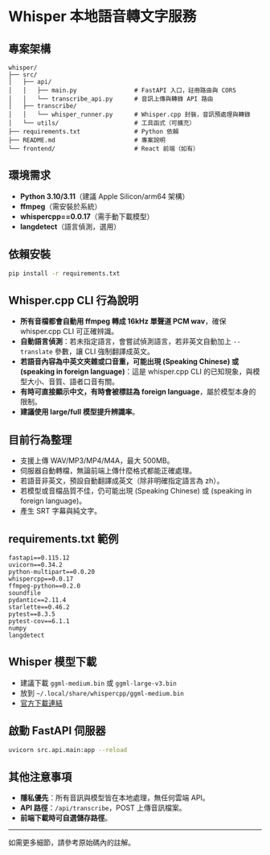 # Whisper 本地語音轉文字服務

## 專案架構

```
whisper/
├── src/
│   ├── api/
│   │   ├── main.py                # FastAPI 入口，註冊路由與 CORS
│   │   └── transcribe_api.py      # 音訊上傳與轉錄 API 路由
│   ├── transcribe/
│   │   └── whisper_runner.py      # Whisper.cpp 封裝，音訊預處理與轉錄
│   └── utils/                     # 工具函式（可擴充）
├── requirements.txt               # Python 依賴
├── README.md                      # 專案說明
└── frontend/                      # React 前端（如有）
```

## 環境需求
- **Python 3.10/3.11**（建議 Apple Silicon/arm64 架構）
- **ffmpeg**（需安裝於系統）
- **whispercpp==0.0.17**（需手動下載模型）
- **langdetect**（語言偵測，選用）

## 依賴安裝

```sh
pip install -r requirements.txt
```

## Whisper.cpp CLI 行為說明
- **所有音檔都會自動用 ffmpeg 轉成 16kHz 單聲道 PCM wav**，確保 whisper.cpp CLI 可正確辨識。
- **自動語言偵測**：若未指定語言，會嘗試偵測語言，若非英文自動加上 `--translate` 參數，讓 CLI 強制翻譯成英文。
- **若語音內容為中英文夾雜或口音重，可能出現 (Speaking Chinese) 或 (speaking in foreign language)**：這是 whisper.cpp CLI 的已知現象，與模型大小、音質、語者口音有關。
- **有時可直接顯示中文，有時會被標註為 foreign language**，屬於模型本身的限制。
- **建議使用 large/full 模型提升辨識率**。

## 目前行為整理
- 支援上傳 WAV/MP3/MP4/M4A，最大 500MB。
- 伺服器自動轉檔，無論前端上傳什麼格式都能正確處理。
- 若語音非英文，預設自動翻譯成英文（除非明確指定語言為 zh）。
- 若模型或音檔品質不佳，仍可能出現 (Speaking Chinese) 或 (speaking in foreign language)。
- 產生 SRT 字幕與純文字。

## requirements.txt 範例

```
fastapi==0.115.12
uvicorn==0.34.2
python-multipart==0.0.20
whispercpp==0.0.17
ffmpeg-python==0.2.0
soundfile
pydantic==2.11.4
starlette==0.46.2
pytest==8.3.5
pytest-cov==6.1.1
numpy
langdetect
```

## Whisper 模型下載
- 建議下載 `ggml-medium.bin` 或 `ggml-large-v3.bin`
- 放到 `~/.local/share/whispercpp/ggml-medium.bin`
- [官方下載連結](https://huggingface.co/datasets/ggerganov/whisper.cpp/resolve/main/ggml-medium.bin)

## 啟動 FastAPI 伺服器

```sh
uvicorn src.api.main:app --reload
```

## 其他注意事項
- **隱私優先**：所有音訊與模型皆在本地處理，無任何雲端 API。
- **API 路徑**：`/api/transcribe`，POST 上傳音訊檔案。
- **前端下載時可自選儲存路徑**。

---
如需更多細節，請參考原始碼內的註解。
